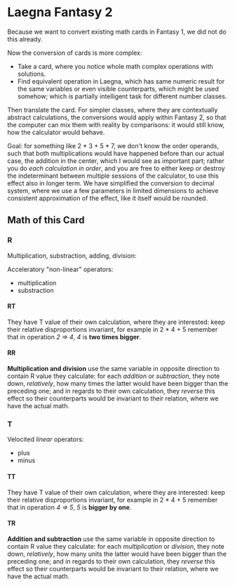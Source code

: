 # Laegna Fantasy 2

Because we want to convert existing math cards in Fantasy 1, we did not do this already.

Now the conversion of cards is more complex:
- Take a card, where you notice whole math complex operations with solutions.
- Find equivalent operation in Laegna, which has same numeric result for the same variables or even visible counterparts, which might be used somehow; which is partially intelligent task for different number classes.

Then translate the card. For simpler classes, where they are contextually abstract calculations, the conversions would apply within Fantasy 2, so that the computer can mix them with reality by comparisons: it would still know, how the calculator would behave.

Goal: for something like 2 * 3 + 5 * 7, we don't know the order operands, such that both multiplications would have happened before than our actual case, the addition in the center, which I would see as important part; rather you do _each calculation in order_, and you are free to either keep or destroy the indeterminant between multiple sessions of the calculator, to use this effect also in longer term. We have simplified the conversion to decimal system, where we use a few parameters in limited dimensions to achieve consistent approximation of the effect, like it itself would be rounded.

## Math of this Card

### R

Multiplication, substraction, adding, division:

Acceleratory "non-linear" operators:
- multiplication
- substraction

#### RT

They have T value of their own calculation, where they are interested: keep their relative disproportions invariant, for example in 2 * 4 + 5 remember that in operation _2 => 4_, _4_ is __two times bigger__.

#### RR

__Multiplication and division__ use the same variable in opposite direction to contain R value they calculate: for each _addition_ or _subtraction_, they note down, _relatively_, how many times the latter would have been bigger than the preceding one; and in regards to their own calculation, they _reverse_ this effect so their counterparts would be invariant to their relation, where we have the actual math.

### T

Velocited _linear_ operators:
- plus
- minus

#### TT

They have T value of their own calculation, where they are interested: keep their relative disproportions invariant, for example in 2 * 4 + 5 remember that in operation _4 => 5_, _5_ is __bigger by one__.

#### TR

__Addition and subtraction__ use the same variable in opposite direction to contain R value they calculate: for each _multiplication_ or _division_, they note down, _relatively_, how many units the latter would have been bigger than the preceding one; and in regards to their own calculation, they _reverse_ this effect so their counterparts would be invariant to their relation, where we have the actual math.



